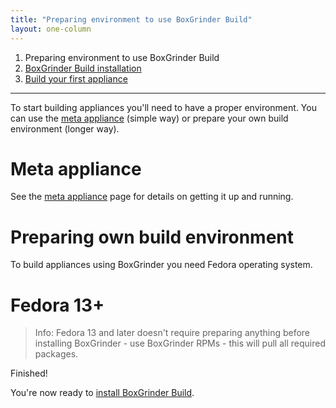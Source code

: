 ```yaml
---
title: "Preparing environment to use BoxGrinder Build"
layout: one-column
---
```


1. Preparing environment to use BoxGrinder Build
2. [BoxGrinder Build installation][install]
3. [Build your first appliance][build]

***

To start building appliances you'll need to have a proper environment. You can use the [meta appliance][meta] (simple way) or prepare your own build environment (longer way).

# Meta appliance

See the [meta appliance][meta] page for details on getting it up and running.

# Preparing own build environment

To build appliances using BoxGrinder you need Fedora operating system.

# Fedora 13+

> Info: Fedora 13 and later doesn't require preparing anything before installing BoxGrinder - use BoxGrinder RPMs - this will pull all required packages.

Finished!

You're now ready to [install BoxGrinder Build][install].

[meta]: /tutorials/boxgrinder-build-meta-appliance
[prepare]: /tutorials/boxgrinder-build-quick-start/preparing-environment
[install]: /tutorials/boxgrinder-build-quick-start/installation
[build]: /tutorials/boxgrinder-build-quick-start/build-your-first-appliance
